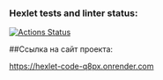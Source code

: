 ### Hexlet tests and linter status:
[![Actions Status](https://github.com/BlackJackSpb/python-project-83/actions/workflows/hexlet-check.yml/badge.svg)](https://github.com/BlackJackSpb/python-project-83/actions)

##Ссылка на сайт проекта:

https://hexlet-code-q8px.onrender.com
